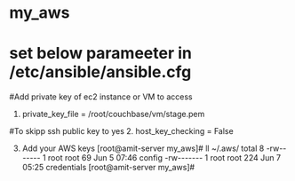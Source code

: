 # my_aws
# set below parameeter in /etc/ansible/ansible.cfg

#Add private key of ec2 instance or VM to access
1. private_key_file = /root/couchbase/vm/stage.pem

#To skipp ssh public key to yes
2. host_key_checking = False

3. Add your AWS keys
[root@amit-server my_aws]# ll ~/.aws/
total 8
-rw------- 1 root root  69 Jun  5 07:46 config
-rw------- 1 root root 224 Jun  7 05:25 credentials
[root@amit-server my_aws]#

